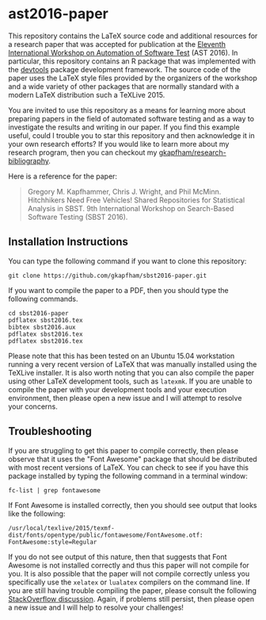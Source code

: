 # ast2016-paper

This repository contains the LaTeX source code and additional resources for a research paper that was accepted for
publication at the [Eleventh International Workshop on Automation of Software Test](http://tech.brookes.ac.uk/AST2016/)
(AST 2016). In particular, this repository contains an R package that was implemented with the
[devtools](http://github.com/hadley/devtools) package development framework.  The source code of the paper uses the
LaTeX style files provided by the organizers of the workshop and a wide variety of other packages that are normally
standard with a modern LaTeX distribution such a TeXLive 2015.

You are invited to use this repository as a means for learning more about preparing papers in the field of automated
software testing and as a way to investigate the results and writing in our paper. If you find this example useful,
could I trouble you to star this repository and then acknowledge it in your own research efforts? If you would like to
learn more about my research program, then you can checkout my
[gkapfham/research-bibliography](https://github.com/gkapfham/research-bibliography).

Here is a reference for the paper:

> Gregory M. Kapfhammer, Chris J. Wright, and Phil McMinn.
> Hitchhikers Need Free Vehicles! Shared Repositories for Statistical Analysis in SBST.
> 9th International Workshop on Search-Based Software Testing (SBST 2016).

## Installation Instructions

You can type the following command if you want to clone this repository:

```shell
git clone https://github.com/gkapfham/sbst2016-paper.git
```

If you want to compile the paper to a PDF, then you should type the following commands.

```shell
cd sbst2016-paper
pdflatex sbst2016.tex
bibtex sbst2016.aux
pdflatex sbst2016.tex
pdflatex sbst2016.tex
```

Please note that this has been tested on an Ubuntu 15.04 workstation running a very recent version of LaTeX that was
manually installed using the TeXLive installer.  It is also worth noting that you can also compile the paper using other
LaTeX development tools, such as `latexmk`. If you are unable to compile the paper with your development tools and your
execution environment, then please open a new issue and I will attempt to resolve your concerns.

## Troubleshooting

If you are struggling to get this paper to compile correctly, then please observe that it uses the "Font Awesome"
package that should be distributed with most recent versions of LaTeX. You can check to see if you have this package
installed by typing the following command in a terminal window:

```shell
fc-list | grep fontawesome
```

If Font Awesome is installed correctly, then you should see output that looks like the following:

```shell
/usr/local/texlive/2015/texmf-dist/fonts/opentype/public/fontawesome/FontAwesome.otf: FontAwesome:style=Regular
```

If you do not see output of this nature, then that suggests that Font Awesome is not installed correctly and thus this
paper will not compile for you. It is also possible that the paper will not compile correctly unless you
specifically use the `xelatex` or `lualatex` compilers on the command line. If you are still having trouble compiling
the paper, please consult the following [StackOverflow
discussion](http://tex.stackexchange.com/questions/193900/how-to-use-fontawesome-package-in-moderncv). Again, if
problems still persist, then please open a new issue and I will help to resolve your challenges!
